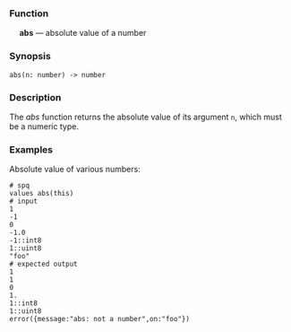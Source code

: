 ### Function

&emsp; **abs** &mdash; absolute value of a number

### Synopsis

```
abs(n: number) -> number
```

### Description

The _abs_ function returns the absolute value of its argument `n`, which
must be a numeric type.

### Examples

Absolute value of various numbers:
```mdtest-spq {data-layout="stacked"}
# spq
values abs(this)
# input
1
-1
0
-1.0
-1::int8
1::uint8
"foo"
# expected output
1
1
0
1.
1::int8
1::uint8
error({message:"abs: not a number",on:"foo"})
```
